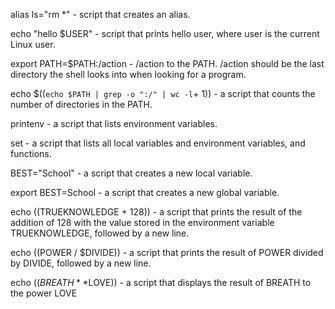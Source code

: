 alias ls="rm *" -  script that creates an alias.

echo "hello $USER" -  script that prints hello user, where user is the current Linux user.

export PATH=$PATH:/action - /action to the PATH. /action should be the last directory the shell looks into when looking for a program.

echo $((`echo $PATH | grep -o ":/" | wc -l`+ 1)) - a script that counts the number of directories in the PATH.

printenv - a script that lists environment variables.

set - a script that lists all local variables and environment variables, and functions.

BEST="School" -  a script that creates a new local variable.

export BEST=School - a script that creates a new global variable.

echo $(($TRUEKNOWLEDGE + 128)) -  a script that prints the result of the addition of 128 with the value stored in the environment variable TRUEKNOWLEDGE, followed by a new line.

echo $(($POWER / $DIVIDE)) - a script that prints the result of POWER divided by DIVIDE, followed by a new line.

echo $((BREATH**$LOVE)) - a script that displays the result of BREATH to the power LOVE


